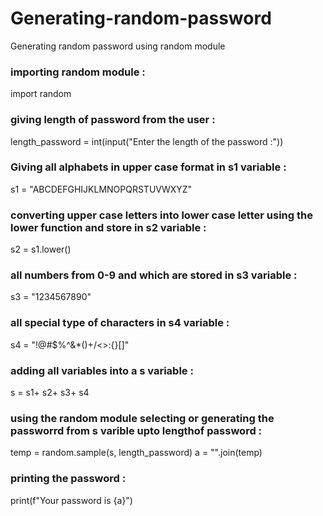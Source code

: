 # Generating-random-password
Generating random password  using random module

### importing random module :
import random
### giving length of password from the user :
length_password = int(input("Enter the length of the password :"))
### Giving all alphabets in upper case format in s1 variable :
s1 = "ABCDEFGHIJKLMNOPQRSTUVWXYZ"
### converting upper case letters into lower case letter using the lower function and store in s2 variable :
s2 = s1.lower()
### all numbers from 0-9 and which are stored in s3 variable :
s3 = "1234567890"
### all special type of characters in s4 variable :
s4 = "!@#$%^&*()+/<>:{}[]"
### adding all variables into a s variable :
s = s1+ s2+ s3+ s4
### using the random module selecting or generating the passworrd from s varible upto lengthof password :
temp = random.sample(s, length_password)
a = "".join(temp)
### printing the password :
print(f"Your password is {a}")
